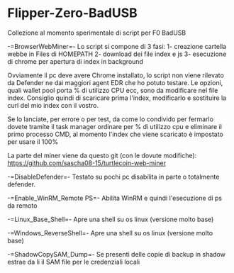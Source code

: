 # Flipper-Zero-BadUSB
Collezione al momento sperimentale di script per F0 BadUSB


-=BrowserWebMiner=-
Lo script si compone di 3 fasi:
1- creazione cartella webbe in Files di HOMEPATH
2- download dei file index e js 
3- esecuzione di chrome per apertura di index in background

Ovviamente il pc deve avere Chrome installato, lo script non viene rilevato da Defender ne dai maggiori agent EDR che ho potuto testare. Le opzioni, quali wallet pool porta % di utilizzo CPU ecc, sono da modificare nel file index. Consiglio quindi di scaricare prima l'index, modificarlo e sostituire la curl del mio index con il vostro. 

Se lo lanciate, per errore o per test, da come lo condivido per fermarlo dovete tramite il task manager ordinare per % di utilizzo cpu e eliminare il primo processo CMD, al momento l'index che viene scaricato è impostato per usare il 100%

La parte del miner viene da questo git (con le dovute modifiche):
https://github.com/sascha08-15/turtlecoin-web-miner


-=DisableDefender=-
Testato su pochi pc disabilita in parte o totalmente defender.



-=Enable_WinRM_Remote PS=-
Abilita WinRM e quindi l'esecuzione di ps da remoto



-=Linux_Base_Shell=-
Apre una shell su os linux (versione molto base)


-=Windows_ReverseShell=-
Apre una shell su os linux (versione molto base)


-=ShadowCopySAM_Dump=-
Se presenti delle copie di backup in shadow estrae da li il SAM file per le credenziali locali
